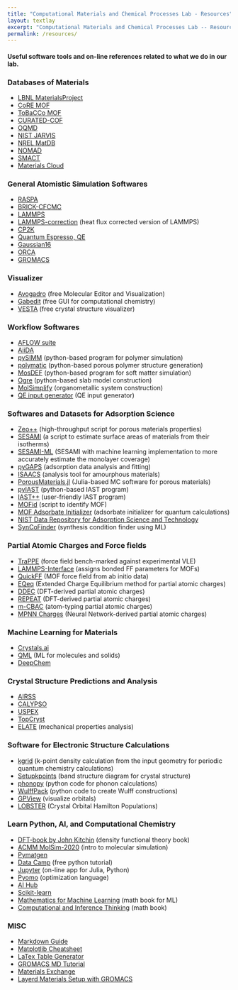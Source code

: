```yaml
---
title: "Computational Materials and Chemical Processes Lab - Resources"
layout: textlay
excerpt: "Computational Materials and Chemical Processes Lab -- Resources"
permalink: /resources/
---
```


#### Useful software tools and on-line references related to what we do in our lab.

### Databases of Materials
- [LBNL MaterialsProject](https://materialsproject.org/)
- [CoRE MOF](https://cmcp-group.github.io/CoRE-MOFs/)
- [ToBaCCo MOF](https://github.com/tobacco-mofs/tobacco_3.0)
- [CURATED-COF](https://github.com/danieleongari/CURATED-COFs)
- [OQMD](http://oqmd.org/)
- [NIST JARVIS](https://www.ctcms.nist.gov/~knc6/JARVIS.html)
- [NREL MatDB](https://materials.nrel.gov/)
- [NOMAD](https://nomad-lab.eu/)
- [SMACT](https://github.com/WMD-group/SMACT)
- [Materials Cloud](https://www.materialscloud.org/explore/menu)

### General Atomistic Simulation Softwares
- [RASPA](https://github.com/iRASPA/RASPA2)
- [BRICK-CFCMC](https://gitlab.com/ETh_TU_Delft/Brick-CFCMC)
- [LAMMPS](https://lammps.sandia.gov/)
- [LAMMPS-correction](https://github.com/WilmerLab/lammps/tree/corrected_heatflux) (heat flux corrected version of LAMMPS)
- [CP2K](https://www.cp2k.org/)
- [Quantum Espresso, QE](https://www.quantum-espresso.org/)
- [Gaussian16](https://gaussian.com/gaussian16/)
- [ORCA](https://orcaforum.kofo.mpg.de/app.php/portal)
- [GROMACS](http://www.gromacs.org/)

### Visualizer
- [Avogadro](https://avogadro.cc/) (free Molecular Editor and Visualization)
- [Gabedit](https://sites.google.com/site/allouchear/Home/gabedit) (free GUI for computational chemistry)
- [VESTA](https://jp-minerals.org/vesta/en/) (free crystal structure visualizer)

### Workflow Softwares
- [AFLOW suite](http://www.aflowlib.org/)
- [AiiDA](http://www.aiida.net/)
- [pySIMM](https://pysimm.org/) (python-based program for polymer simulation)
- [polymatic](https://nanohub.org/resources/17278) (python-based porous polymer structure generation)
- [MosDEF](https://mosdef.org/) (python-based program for soft matter simulation)
- [Ogre](https://www.noamarom.com/software/ogre/) (python-based slab model construction)
- [MolSimplify](https://molsimplify.mit.edu/) (organometallic system construction)
- [QE input generator](https://www.materialscloud.org/work/tools/qeinputgenerator) (QE input generator)

### Softwares and Datasets for Adsorption Science
- [Zeo++](http://zeoplusplus.org/) (high-throughput script for porous materials properties)
- [SESAMI](https://pubs.acs.org/doi/10.1021/acs.jpcc.9b02116) (a script to estimate surface areas of materials from their isotherms)
- [SESAMI-ML](https://pubs.acs.org/doi/10.1021/acs.jpclett.0c01518) (SESAMI with machine learning implementation to more accurately estimate the monolayer coverage)
- [pyGAPS](https://github.com/pauliacomi/pygaps) (adsorption data analysis and fitting)
- [ISAACS](http://isaacs.sourceforge.net/index.html#) (analysis tool for amourphous materials)
- [PorousMaterials.jl](https://github.com/SimonEnsemble/PorousMaterials.jl) (Julia-based MC software for porous materials)
- [pyIAST](https://github.com/CorySimon/pyIAST) (python-based IAST program)
- [IAST++](https://sangwon91.github.io/IASTpp/) (user-friendly IAST program)
- [MOFid](https://snurr-group.github.io/web-mofid/) (script to identify MOF)
- [MOF Adsorbate Initializer](https://github.com/snurr-group/mof-adsorbate-initializer) (adsorbate initializer for quantum calculations)
- [NIST Data Repository for Adsorption Science and Technology](https://adsorption.nist.gov/index.php#home)
- [SynCoFinder](https://www.materialscloud.org/work/tools/sycofinder) (synthesis condition finder using ML)

### Partial Atomic Charges and Force fields
- [TraPPE](http://trappe.oit.umn.edu/) (force field bench-marked against experimental VLE)
- [LAMMPS-Interface](https://github.com/peteboyd/lammps_interface) (assigns bonded FF parameters for MOFs)
- [QuickFF](https://github.com/molmod/QuickFF) (MOF force field from ab initio data)
- [EQeq](https://github.com/numat/EQeq) (Extended Charge Equilibrium method for partial atomic charges)
- [DDEC](https://sourceforge.net/projects/ddec/) (DFT-derived partial atomic charges)
- [REPEAT](http://titan.chem.uottawa.ca/?page_id=975) (DFT-derived partial atomic charges)
- [m-CBAC](https://pubs.acs.org/doi/10.1021/acs.jpcc.0c01524) (atom-typing partial atomic charges)
- [MPNN Charges](https://github.com/SimonEnsemble/mpn_charges) (Neural Network-derived partial atomic charges)

### Machine Learning for Materials
- [Crystals.ai](https://crystals.ai/)
- [QML](https://github.com/qmlcode/qml) (ML for molecules and solids)
- [DeepChem](https://deepchem.io/)

### Crystal Structure Predictions and Analysis
- [AIRSS](https://www.mtg.msm.cam.ac.uk/Codes/AIRSS)
- [CALYPSO](http://www.calypso.cn/)
- [USPEX](https://uspex-team.org/en)
- [TopCryst](https://topcryst.com/)
- [ELATE](http://progs.coudert.name/elate) (mechanical properties analysis)

### Software for Electronic Structure Calculations
- [kgrid](https://github.com/WMD-group/kgrid) (k-point density calculation from the input geometry for periodic quantum chemistry calculations)
- [Setupkpoints](https://github.com/keeeto/SetupKpoints) (band structure diagram for crystal structure)
- [phonopy](https://phonopy.github.io/phonopy/) (python code for phonon calculations)
- [WulffPack](https://wulffpack.materialsmodeling.org/index.html) (python code to create Wulff constructions)
- [GPView](https://life-tp.com/gpview/) (visualize orbitals)
- [LOBSTER](http://www.cohp.de/) (Crystal Orbital Hamilton Populations)

### Learn Python, AI, and Computational Chemistry
- [DFT-book by John Kitchin](http://kitchingroup.cheme.cmu.edu/dft-book/dft.html) (density functional theory book)
- [ACMM MolSim-2020](http://www.acmm.nl/molsim/molsim2020/index.html) (intro to molecular simulation)
- [Pymatgen](https://pymatgen.org/)
- [Data Camp](https://www.datacamp.com/) (free python tutorial)
- [Jupyter](https://jupyter.org/) (on-line app for Julia, Python)
- [Pyomo](http://www.pyomo.org/) (optimization language)
- [AI Hub](https://aihub.cloud.google.com/u/0/?fbclid=IwAR2uLQjyxOsmR1dxllVAZZiCxr-9Nej1AfA6q-DWIjce1jNZgnMH7rsz_2Y)
- [Scikit-learn](https://scikit-learn.org/stable/index.html)
- [Mathematics for Machine Learning](https://mml-book.github.io/) (math book for ML)
- [Computational and Inference Thinking](https://www.inferentialthinking.com/chapters/01/what-is-data-science.html) (math book)

### MISC
- [Markdown Guide](https://www.markdownguide.org/)
- [Matplotlib Cheatsheet](https://github.com/matplotlib/cheatsheets)
- [LaTex Table Generator](https://www.tablesgenerator.com/)
- [GROMACS MD Tutorial](http://www.mdtutorials.com/index.html)
- [Materials Exchange](https://mattermodeling.stackexchange.com/)
- [Layerd Materials Setup with GROMACS](https://erastova.xyz/teaching/practical-simulations-for-molecules-and-materials/material-simulations/material-simulations-set-up/)
